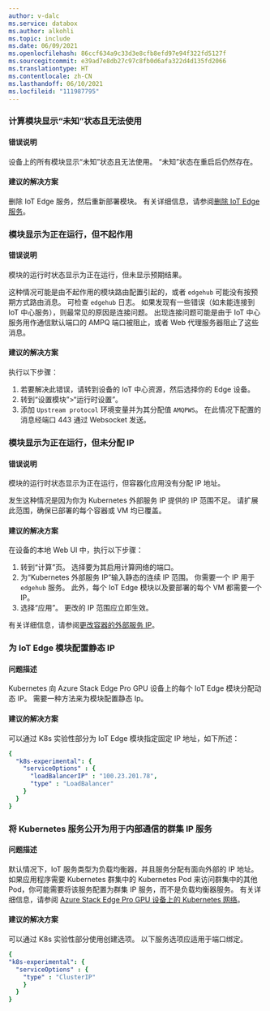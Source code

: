 ```yaml
---
author: v-dalc
ms.service: databox
ms.author: alkohli
ms.topic: include
ms.date: 06/09/2021
ms.openlocfilehash: 86ccf634a9c33d3e8cfb8efd97e94f322fd5127f
ms.sourcegitcommit: e39ad7e8db27c97c8fb0d6afa322d4d135fd2066
ms.translationtype: HT
ms.contentlocale: zh-CN
ms.lasthandoff: 06/10/2021
ms.locfileid: "111987795"
---
```

### <a name="compute-modules-have-unknown-status-and-cant-be-used"></a>计算模块显示“未知”状态且无法使用

#### <a name="error-description"></a>错误说明

设备上的所有模块显示“未知”状态且无法使用。 “未知”状态在重启后仍然存在。<!--Original Support ticket relates to trying to deploy a container app on a Hub. Based on the work item, I assume the error description should not be that specific, and that the error applies to Azure Stack Edge Devices, which is the focus of this troubleshooting.-->

#### <a name="suggested-solution"></a>建议的解决方案

删除 IoT Edge 服务，然后重新部署模块。 有关详细信息，请参阅[删除 IoT Edge 服务](../articles/databox-online/azure-stack-edge-gpu-manage-compute.md#remove-iot-edge-service)。


### <a name="modules-show-as-running-but-are-not-working"></a>模块显示为正在运行，但不起作用

#### <a name="error-description"></a>错误说明

模块的运行时状态显示为正在运行，但未显示预期结果。 

这种情况可能是由不起作用的模块路由配置引起的，或者 `edgehub` 可能没有按预期方式路由消息。 可检查 `edgehub` 日志。 如果发现有一些错误（如未能连接到 IoT 中心服务），则最常见的原因是连接问题。 出现连接问题可能是由于 IoT 中心服务用作通信默认端口的 AMPQ 端口被阻止，或者 Web 代理服务器阻止了这些消息。

#### <a name="suggested-solution"></a>建议的解决方案

执行以下步骤：
1. 若要解决此错误，请转到设备的 IoT 中心资源，然后选择你的 Edge 设备。 
1. 转到“设置模块”>“运行时设置”。 
1. 添加 `Upstream protocol` 环境变量并为其分配值 `AMQPWS`。 在此情况下配置的消息经端口 443 通过 Websocket 发送。

### <a name="modules-show-as-running-but-do-not-have-an-ip-assigned"></a>模块显示为正在运行，但未分配 IP

#### <a name="error-description"></a>错误说明

模块的运行时状态显示为正在运行，但容器化应用没有分配 IP 地址。 

发生这种情况是因为你为 Kubernetes 外部服务 IP 提供的 IP 范围不足。 请扩展此范围，确保已部署的每个容器或 VM 均已覆盖。

#### <a name="suggested-solution"></a>建议的解决方案

在设备的本地 Web UI 中，执行以下步骤：
1. 转到“计算”页。 选择要为其启用计算网络的端口。 
1. 为“Kubernetes 外部服务 IP”输入静态的连续 IP 范围。 你需要一个 IP 用于 `edgehub` 服务。 此外，每个 IoT Edge 模块以及要部署的每个 VM 都需要一个 IP。 
1. 选择“应用”。 更改的 IP 范围应立即生效。

有关详细信息，请参阅[更改容器的外部服务 IP](../articles/databox-online/azure-stack-edge-gpu-manage-compute.md#change-external-service-ips-for-containers)。

### <a name="configure-static-ips-for-iot-edge-modules"></a>为 IoT Edge 模块配置静态 IP

#### <a name="problem-description"></a>问题描述

Kubernetes 向 Azure Stack Edge Pro GPU 设备上的每个 IoT Edge 模块分配动态 IP。 需要一种方法来为模块配置静态 Ip。

#### <a name="suggested-solution"></a>建议的解决方案

可以通过 K8s 实验性部分为 IoT Edge 模块指定固定 IP 地址，如下所述： 

```yaml
{
  "k8s-experimental": {
    "serviceOptions" : {
      "loadBalancerIP" : "100.23.201.78",
      "type" : "LoadBalancer"
    }
  }
}
```
### <a name="expose-kubernetes-service-as-cluster-ip-service-for-internal-communication"></a>将 Kubernetes 服务公开为用于内部通信的群集 IP 服务

#### <a name="problem-description"></a>问题描述

默认情况下，IoT 服务类型为负载均衡器，并且服务分配有面向外部的 IP 地址。 如果应用程序需要 Kubernetes 群集中的 Kubernetes Pod 来访问群集中的其他 Pod，你可能需要将该服务配置为群集 IP 服务，而不是负载均衡器服务。 有关详细信息，请参阅 [Azure Stack Edge Pro GPU 设备上的 Kubernetes 网络](../articles/databox-online/azure-stack-edge-gpu-kubernetes-networking.md)。

#### <a name="suggested-solution"></a>建议的解决方案

可以通过 K8s 实验性部分使用创建选项。 以下服务选项应适用于端口绑定。

```yaml
{
"k8s-experimental": {
  "serviceOptions" : {
    "type" : "ClusterIP"
    }
  }
}
```